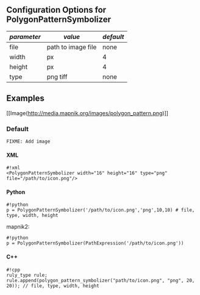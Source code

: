 <!-- Name: PolygonPatternSymbolizer -->
<!-- Version: 8 -->
<!-- Last-Modified: 2011/10/14 08:15:29 -->
<!-- Author: floledermann -->
## Configuration Options for PolygonPatternSymbolizer

| *parameter* | *value* | *default* |
--------------|---------|-----------|
| file | path to image file | none |
| width | px | 4 |
| height | px | 4 |
| type | png tiff | none |

## Examples



[[Image(http://media.mapnik.org/images/polygon_pattern.png)]]



### Default

` FIXME: Add image `

#### XML


    #!xml
    <PolygonPatternSymbolizer width="16" height="16" type="png" file="/path/to/icon.png"/>

#### Python


    #!python
    p = PolygonPatternSymbolizer('/path/to/icon.png','png',10,10) # file, type, width, height

mapnik2:


    #!python
    p = PolygonPatternSymbolizer(PathExpression('/path/to/icon.png'))

#### C++


    #!cpp
    ruly_type rule;
    rule.append(polygon_pattern_symbolizer("path/to/icon.png", "png", 20, 20)); // file, type, width, height